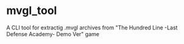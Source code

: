 # mvgl_tool
A CLI tool for extractig .mvgl archives from "The Hundred Line -Last Defense Academy- Demo Ver" game
